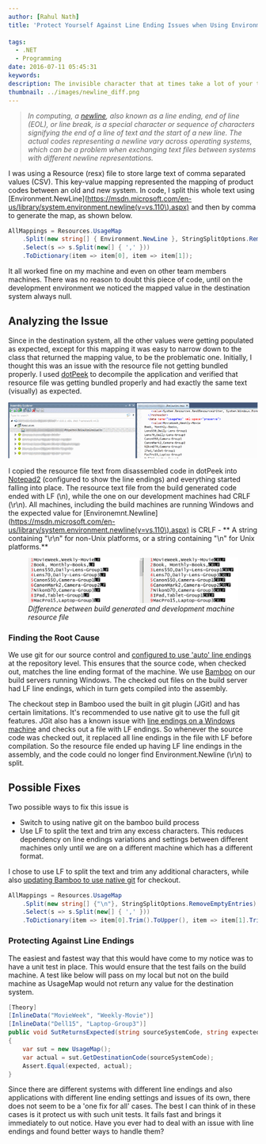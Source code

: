 ```yaml
---
author: [Rahul Nath]
title: 'Protect Yourself Against Line Ending Issues when Using Environment.Newline to Split Text'
  
tags:
  - .NET
  - Programming
date: 2016-07-11 05:45:31
keywords:
description: The invisible character that at times take a lot of your time!
thumbnail: ../images/newline_diff.png
---
```


> _In computing, a [newline](https://en.wikipedia.org/wiki/Newline), also known as a line ending, end of line (EOL), or line break, is a special character or sequence of characters signifying the end of a line of text and the start of a new line. The actual codes representing a newline vary across operating systems, which can be a problem when exchanging text files between systems with different newline representations._

I was using a Resource (resx) file to store large text of comma separated values (CSV). This key-value mapping represented the mapping of product codes between an old and new system. In code, I split this whole text using [Environment.NewLine](https://msdn.microsoft.com/en-us/library/system.environment.newline(v=vs.110\).aspx) and then by comma to generate the map, as shown below.

```csharp
AllMappings = Resources.UsageMap
    .Split(new string[] { Environment.NewLine }, StringSplitOptions.RemoveEmptyEntries)
    .Select(s => s.Split(new[] { ',' }))
    .ToDictionary(item => item[0], item => item[1]);
```

It all worked fine on my machine and even on other team members machines. There was no reason to doubt this piece of code, until on the development environment we noticed the mapped value in the destination system always null.

## Analyzing the Issue

Since in the destination system, all the other values were getting populated as expected, except for this mapping it was easy to narrow down to the class that returned the mapping value, to be the problematic one. Initially, I thought this was an issue with the resource file not getting bundled properly. I used [dotPeek](https://www.jetbrains.com/decompiler/) to decompile the application and verified that resource file was getting bundled properly and had exactly the same text (visually) as expected.

<img src="../images/newline_dotpeek.png" alt ="Resource file disassembled in dotPeek" />

I copied the resource file text from disassembled code in dotPeek into [Notepad2](http://www.flos-freeware.ch/notepad2.html) (configured to show the line endings) and everything started falling into place. The resource text file from the build generated code ended with LF (\n), while the one on our development machines had CRLF (\r\n). All machines, including the build machines are running Windows and the expected value for [Environemnt.Newline](https://msdn.microsoft.com/en-us/library/system.environment.newline(v=vs.110\).aspx) is CRLF - ** A string containing "\r\n" for non-Unix platforms, or a string containing "\n" for Unix platforms.**

<figure>
<img src="../images/newline_diff.png" alt ="Difference between build generated and development machine resource file" />
<figcaption><em>Difference between build generated and development machine resource file</em></figcaption>
</figure>

### Finding the Root Cause

We use git for our source control and [configured to use 'auto' line endings](https://help.github.com/articles/dealing-with-line-endings/) at the repository level. This ensures that the source code, when checked out, matches the line ending format of the machine. We use [Bamboo](https://www.atlassian.com/software/bamboo) on our build servers running Windows. The checked out files on the build server had LF line endings, which in turn gets compiled into the assembly.

The checkout step in Bamboo used the built in git plugin (JGit) and has certain limitations. It's recommended to use native git to use the full git features. JGit also has a known issue with [line endings on a Windows machine](https://jira.atlassian.com/plugins/servlet/mobile#issue/BAM-9591) and checks out a file with LF endings. So whenever the source code was checked out, it replaced all line endings in the file with LF before compilation. So the resource file ended up having LF line endings in the assembly, and the code could no longer find Environment.Newline (\r\n) to split.

## Possible Fixes

Two possible ways to fix this issue is

- Switch to using native git on the bamboo build process
- Use LF to split the text and trim any excess characters. This reduces dependency on line endings variations and settings between different machines only until we are on a different machine which has a different format.

I chose to use LF to split the text and trim any additional characters, while also [updating Bamboo to use native git](https://confluence.atlassian.com/bamboo/defining-a-new-executable-capability-289277164.html) for checkout.

```csharp
AllMappings = Resources.UsageMap
    .Split(new string[] {"\n"}, StringSplitOptions.RemoveEmptyEntries)
    .Select(s => s.Split(new[] { ',' }))
    .ToDictionary(item => item[0].Trim().ToUpper(), item => item[1].Trim());
```

### Protecting Against Line Endings

The easiest and fastest way that this would have come to my notice was to have a unit test in place. This would ensure that the test fails on the build machine. A test like below will pass on my local but not on the build machine as UsageMap would not return any value for the destination system.

```csharp
[Theory]
[InlineData("MovieWeek", "Weekly-Movie")]
[InlineData("Dell15", "Laptop-Group3")]
public void SutReturnsExpected(string sourceSystemCode, string expected)
{
    var sut = new UsageMap();
    var actual = sut.GetDestinationCode(sourceSystemCode);
    Assert.Equal(expected, actual);
}
```

Since there are different systems with different line endings and also applications with different line ending settings and issues of its own, there does not seem to be a 'one fix for all' cases. The best I can think of in these cases is it protect us with such unit tests. It fails fast and brings it immediately to out notice. Have you ever had to deal with an issue with line endings and found better ways to handle them?
